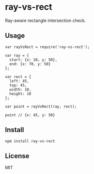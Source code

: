 # ray-vs-rect

Ray-aware rectangle intersection check.

## Usage

    var rayVsRect = require('ray-vs-rect');
    
    var ray = {
      start: {x: 10, y: 50},
      end: {x: 70, y: 50}
    };

    var rect = {
      left: 45,
      top: 45,
      width: 10,
      height: 10
    };
    
    var point = rayVsRect(ray, rect);
    
    point // {x: 45, y: 50}

## Install

    npm install ray-vs-rect

## License

MIT


